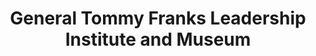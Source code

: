 ---
layout: repo
title: "General Tommy Franks Leadership Institute and Museum"
id: 24859
permalink: repos/24859/
---